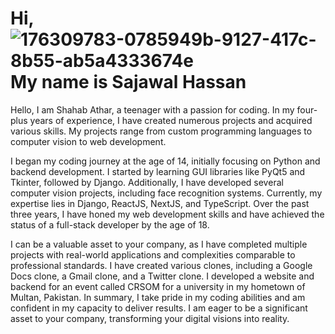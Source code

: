 # Hi,![176309783-0785949b-9127-417c-8b55-ab5a4333674e](https://github.com/ShahabAthar25/ShahabAthar25/assets/83354141/6fc9430d-a39e-43e5-8f25-f8d44c81e280) My name is Sajawal Hassan

Hello, I am Shahab Athar, a teenager with a passion for coding. In my four-plus years of experience, I have created numerous projects and acquired various skills. My projects range from custom programming languages to computer vision to web development.

I began my coding journey at the age of 14, initially focusing on Python and backend development. I started by learning GUI libraries like PyQt5 and Tkinter, followed by Django. Additionally, I have developed several computer vision projects, including face recognition systems. Currently, my expertise lies in Django, ReactJS, NextJS, and TypeScript. Over the past three years, I have honed my web development skills and have achieved the status of a full-stack developer by the age of 18.

I can be a valuable asset to your company, as I have completed multiple projects with real-world applications and complexities comparable to professional standards. I have created various clones, including a Google Docs clone, a Gmail clone, and a Twitter clone. I developed a website and backend for an event called CRSOM for a university in my hometown of Multan, Pakistan. In summary, I take pride in my coding abilities and am confident in my capacity to deliver results. I am eager to be a significant asset to your company, transforming your digital visions into reality.
